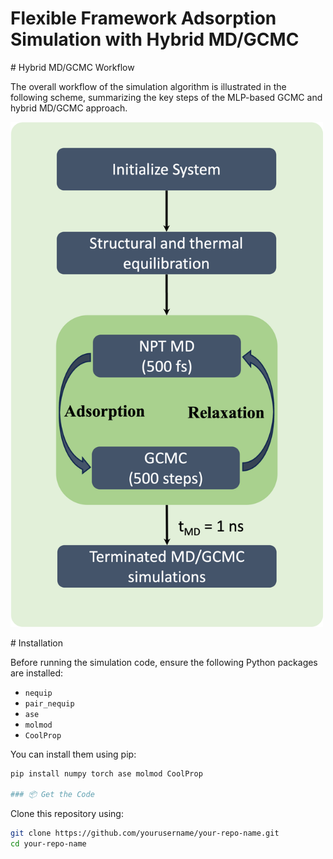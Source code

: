 # Flexible Framework Adsorption Simulation with Hybrid MD/GCMC

# Hybrid MD/GCMC Workflow

The overall workflow of the simulation algorithm is illustrated in the following scheme, summarizing the key steps of the MLP-based GCMC and hybrid MD/GCMC approach.

<img src="md_gmcm_workflow.png" alt="Hybrid MD/GCMC Workflow" width="500"/>

# Installation

Before running the simulation code, ensure the following Python packages are installed:

- `nequip`
- `pair_nequip`
- `ase`
- `molmod`
- `CoolProp`

You can install them using pip:

```bash
pip install numpy torch ase molmod CoolProp

### 📦 Get the Code

```

Clone this repository using:
```bash
git clone https://github.com/yourusername/your-repo-name.git
cd your-repo-name
```

